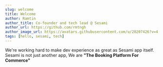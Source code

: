 ```yaml
---
slug: welcome
title: Welcome
author: Ramtin
author_title: Co-founder and tech lead @ Sesami
author_url: https://github.com/rmtngh
author_image_url: https://avatars.githubusercontent.com/u/20207426?v=4
tags: [hello, sesami, tech]
---
```


We're working hard to make dev experience as great as Sesami app itself.
Sesami is not just another app, We are **"The Booking Platform For Commerce"**